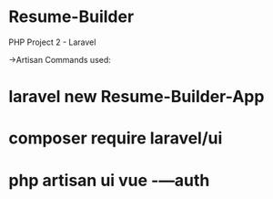 # Resume-Builder
PHP Project 2 - Laravel


->Artisan Commands used:

# laravel new Resume-Builder-App
# composer require laravel/ui
# php artisan ui vue -—auth